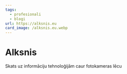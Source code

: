 ```yaml
---
tags:
  - profesionali
  - blogi
url: https://alksnis.eu
card_image: /alksnis.eu.webp
---
```


# Alksnis

Skats uz informāciju tehnoloģijām caur fotokameras lēcu

